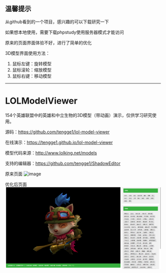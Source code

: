 ## 温馨提示

从github看到的一个项目，感兴趣的可以下载研究一下

如果想本地使用，需要下载phpstudy使用服务器模式才能访问

原来的页面界面体验不好，进行了简单的优化

3D模型界面使用方法：
1. 鼠标左键：旋转模型
2. 鼠标滚轮：缩放模型
3. 鼠标右键：移动模型

--------------------------------------
# LOLModelViewer

154个英雄联盟中的英雄和中立生物的3D模型（带动画）演示，仅供学习研究使用。

源码：https://github.com/tengge1/lol-model-viewer

在线演示：https://tengge1.github.io/lol-model-viewer

模型代码来源：http://www.lolking.net/models

支持的编辑器：https://github.com/tengge1/ShadowEditor


原来页面
![image](%E5%9B%BE%E7%89%87/%E5%9B%BE%E7%89%871.jpg)


优化后页面
![image](%E5%9B%BE%E7%89%87/2019-03-24_224342.png)
